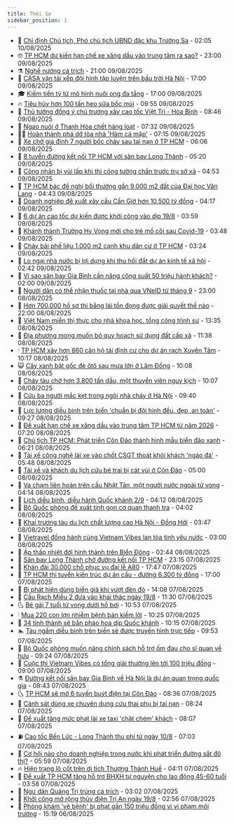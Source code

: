 ```yaml
---
title: Thời Sự
sidebar_position: 1
---
```


<!-- vnexpress-thoi-su:START -->
- 🦒 [Chỉ định Chủ tịch, Phó chủ tịch UBND đặc khu Trường Sa](https://vnexpress.net/chi-dinh-chu-tich-pho-chu-tich-ubnd-dac-khu-truong-sa-4924990.html) - 02:05 10/08/2025
- 🤓 [TP HCM dự kiến hạn chế xe xăng dầu vào trung tâm ra sao?](https://vnexpress.net/tp-hcm-du-kien-han-che-xe-xang-dau-vao-trung-tam-ra-sao-4924906.html) - 23:00 09/08/2025
- ⚗️ [Nghề nướng cá trích](https://vnexpress.net/nghe-nuong-ca-trich-4924871.html) - 21:00 09/08/2025
- 🌊 [CASA vận tải xếp đội hình tập luyện trên bầu trời Hà Nội](https://vnexpress.net/casa-van-tai-xep-doi-hinh-tap-luyen-tren-bau-troi-ha-noi-4924890.html) - 17:00 09/08/2025
- 🎓 [Kiếm tiền tỷ từ mô hình nuôi ong đa tầng](https://vnexpress.net/kiem-tien-ty-tu-mo-hinh-nuoi-ong-da-tang-4924813.html) - 17:00 09/08/2025
- 🔥 [Tiêu hủy hơn 100 tấn heo sữa bốc mùi](https://vnexpress.net/tieu-huy-hon-100-tan-heo-sua-boc-mui-4924845.html) - 09:55 09/08/2025
- 🦏 [Thủ tướng đồng ý chủ trương xây cao tốc Việt Trì - Hòa Bình](https://vnexpress.net/thu-tuong-dong-y-chu-truong-xay-cao-toc-viet-tri-hoa-binh-4924854.html) - 08:46 09/08/2025
- 👺 [Ngao nuôi ở Thanh Hóa chết hàng loạt](https://vnexpress.net/ngao-nuoi-o-thanh-hoa-chet-hang-loat-4924783.html) - 07:32 09/08/2025
- 🧑‍🏫 [Hoàn thành phá dỡ tòa nhà &#39;Hàm cá mập&#39;](https://vnexpress.net/hoan-thanh-pha-do-toa-nha-ham-ca-map-4924778.html) - 07:15 09/08/2025
- 🚦 [Xe chở gia đình 7 người bốc cháy sau tai nạn ở TP HCM](https://vnexpress.net/xe-cho-gia-dinh-7-nguoi-boc-chay-sau-tai-nan-o-tp-hcm-4924811.html) - 06:06 09/08/2025
- 🎉 [8 tuyến đường kết nối TP HCM với sân bay Long Thành](https://vnexpress.net/8-tuyen-duong-ket-noi-tp-hcm-voi-san-bay-long-thanh-4924487.html) - 05:20 09/08/2025
- 🦒 [Công nhân bị vùi lấp khi thi công tường chắn trước trụ sở xã](https://vnexpress.net/cong-nhan-bi-vui-lap-khi-thi-cong-tuong-chan-truoc-tru-so-xa-4924787.html) - 04:53 09/08/2025
- 🤗 [TP HCM bác đề nghị bồi thường gần 9.000 m2 đất của Đại học Văn Lang](https://vnexpress.net/tp-hcm-bac-de-nghi-boi-thuong-gan-9-000-m2-dat-cua-dai-hoc-van-lang-4924792.html) - 04:43 09/08/2025
- 💼 [Doanh nghiệp đề xuất xây cầu Cần Giờ hơn 10.500 tỷ đồng](https://vnexpress.net/doanh-nghiep-de-xuat-xay-cau-can-gio-hon-10-500-ty-dong-4924775.html) - 04:17 09/08/2025
- 🤩 [6 dự án cao tốc dự kiến được khởi công vào dịp 19/8](https://vnexpress.net/6-du-an-cao-toc-du-kien-duoc-khoi-cong-vao-dip-19-8-4924732.html) - 03:59 09/08/2025
- 🤡 [Khánh thành Trường Hy Vọng mới cho trẻ mồ côi sau Covid-19](https://vnexpress.net/khanh-thanh-truong-hy-vong-moi-cho-tre-mo-coi-sau-covid-19-4924692.html) - 03:48 09/08/2025
- 💯 [Cháy bãi phế liệu 1.000 m2 cạnh khu dân cư ở TP HCM](https://vnexpress.net/chay-bai-phe-lieu-1-000-m2-canh-khu-dan-cu-o-tp-hcm-4924745.html) - 03:24 09/08/2025
- 👺 [Lo ngại nhà nước bị lợi dụng khi thu hồi đất dự án kinh tế xã hội](https://vnexpress.net/lo-ngai-nha-nuoc-bi-loi-dung-khi-thu-hoi-dat-du-an-kinh-te-xa-hoi-4924484.html) - 02:42 09/08/2025
- 🌮 [Vì sao sân bay Gia Bình cần nâng công suất 50 triệu hành khách?](https://vnexpress.net/vi-sao-san-bay-gia-binh-can-nang-cong-suat-50-trieu-hanh-khach-4924438.html) - 02:00 09/08/2025
- 🥸 [Người dân có thể nhận thuốc tại nhà qua VNeID từ tháng 9](https://vnexpress.net/nguoi-dan-co-the-nhan-thuoc-tai-nha-qua-vneid-tu-thang-9-4924661.html) - 23:00 08/08/2025
- 🐻 [Hơn 700.000 hồ sơ thi bằng lái tồn đọng được giải quyết thế nào](https://vnexpress.net/hon-700-000-ho-so-thi-bang-lai-ton-dong-duoc-giai-quyet-the-nao-4924591.html) - 22:00 08/08/2025
- 👀 [Việt Nam miễn thị thực cho nhà khoa học, tổng công trình sư](https://vnexpress.net/viet-nam-mien-thi-thuc-cho-nha-khoa-hoc-tong-cong-trinh-su-4924648.html) - 13:35 08/08/2025
- 🤔 [Địa phương mong muốn bỏ quy hoạch sử dụng đất cấp xã](https://vnexpress.net/dia-phuong-mong-muon-bo-quy-hoach-su-dung-dat-cap-xa-4924434.html) - 11:38 08/08/2025
- 🕯 [TP HCM xây hơn 860 căn hộ tái định cư cho dự án rạch Xuyên Tâm](https://vnexpress.net/tp-hcm-xay-hon-860-can-ho-tai-dinh-cu-cho-du-an-rach-xuyen-tam-4924595.html) - 10:17 08/08/2025
- 😺 [Cây xanh bật gốc đè ôtô sau mưa lớn ở Lâm Đồng](https://vnexpress.net/cay-xanh-bat-goc-de-oto-sau-mua-lon-o-lam-dong-4924562.html) - 10:08 08/08/2025
- 🦆 [Cháy tàu chở hơn 3.800 tấn dầu, một thuyền viên nguy kịch](https://vnexpress.net/chay-tau-cho-hon-3-800-tan-dau-mot-thuyen-vien-nguy-kich-4924584.html) - 10:07 08/08/2025
- 🧰 [Cứu ba người mắc kẹt trong ngôi nhà cháy ở Hà Nội](https://vnexpress.net/cuu-ba-nguoi-mac-ket-trong-ngoi-nha-chay-o-ha-noi-4924515.html) - 09:40 08/08/2025
- 🦍 [Lực lượng diễu binh trên biển &#39;chuẩn bị đội hình đều, đẹp, an toàn&#39;](https://vnexpress.net/luc-luong-dieu-binh-tren-bien-chuan-bi-doi-hinh-deu-dep-an-toan-4924537.html) - 09:27 08/08/2025
- 🧰 [Đề xuất hạn chế xe xăng dầu vào trung tâm TP HCM từ năm 2026](https://vnexpress.net/de-xuat-han-che-xe-xang-dau-vao-trung-tam-tp-hcm-tu-nam-2026-4924483.html) - 07:20 08/08/2025
- 💃 [Chủ tịch TP HCM: Phát triển Côn Đảo thành hình mẫu biển đảo xanh](https://vnexpress.net/chu-tich-tp-hcm-phat-trien-con-dao-thanh-hinh-mau-bien-dao-xanh-4924448.html) - 06:21 08/08/2025
- 🧰 [Tài xế công nghệ lái xe vào chốt CSGT thoát khỏi khách &#39;ngáo đá&#39;](https://vnexpress.net/tai-xe-cong-nghe-lai-xe-vao-chot-csgt-thoat-khoi-khach-ngao-da-4924444.html) - 05:48 08/08/2025
- 🚀 [Tài xế và khách du lịch cứu bé trai bị cát vùi ở Côn Đảo](https://vnexpress.net/tai-xe-va-khach-du-lich-cuu-be-trai-bi-cat-vui-o-con-dao-4924382.html) - 05:00 08/08/2025
- 🎊 [Va chạm liên hoàn trên cầu Nhật Tân, một người nước ngoài tử vong](https://vnexpress.net/va-cham-lien-hoan-tren-cau-nhat-tan-mot-nguoi-nuoc-ngoai-tu-vong-4924304.html) - 04:14 08/08/2025
- 🤭 [Lịch diễu binh, diễu hành Quốc khánh 2/9](https://vnexpress.net/lich-dieu-binh-dieu-hanh-quoc-khanh-2-9-4924374.html) - 04:12 08/08/2025
- 🤗 [Bộ Quốc phòng đề xuất tinh gọn cơ quan thanh tra](https://vnexpress.net/bo-quoc-phong-de-xuat-tinh-gon-co-quan-thanh-tra-4924233.html) - 04:02 08/08/2025
- 🌈 [Khai trương tàu du lịch chất lượng cao Hà Nội - Đồng Hới](https://vnexpress.net/khai-truong-tau-du-lich-chat-luong-cao-ha-noi-dong-hoi-4924225.html) - 03:47 08/08/2025
- 🦣 [Vietravel đồng hành cùng Vietnam Vibes lan tỏa tình yêu nước](https://vnexpress.net/vietravel-dong-hanh-cung-vietnam-vibes-lan-toa-tinh-yeu-nuoc-4923996.html) - 03:00 08/08/2025
- 🎡 [Áp thấp nhiệt đới hình thành trên Biển Đông](https://vnexpress.net/ap-thap-nhiet-doi-hinh-thanh-tren-bien-dong-4924185.html) - 02:44 08/08/2025
- 🦏 [Sân bay Long Thành chờ đường kết nối TP HCM](https://vnexpress.net/san-bay-long-thanh-cho-duong-ket-noi-tp-hcm-4923971.html) - 23:15 07/08/2025
- 🎊 [Khán đài 30.000 chỗ phục vụ đại lễ A80](https://vnexpress.net/khan-dai-30-000-cho-phuc-vu-dai-le-a80-4924002.html) - 17:47 07/08/2025
- 🫶 [TP HCM thi tuyển kiến trúc dự án cầu - đường 6.300 tỷ đồng](https://vnexpress.net/tp-hcm-thi-tuyen-kien-truc-du-an-cau-duong-6-300-ty-dong-4924089.html) - 17:00 07/08/2025
- 🤔 [Bị phát hiện dùng biển giả khi vượt đèn đỏ](https://vnexpress.net/bi-phat-hien-dung-bien-gia-khi-vuot-den-do-4924078.html) - 14:08 07/08/2025
- 🤠 [Cầu Rạch Miễu 2 đưa vào khai thác ngày 19/8](https://vnexpress.net/cau-rach-mieu-2-dua-vao-khai-thac-ngay-19-8-4924048.html) - 11:30 07/08/2025
- 🌜 [Bé gái 7 tuổi tử vong dưới hồ bơi](https://vnexpress.net/be-gai-7-tuoi-tu-vong-duoi-ho-boi-4924038.html) - 10:53 07/08/2025
- 🕯 [Mua 220 con lợn nhiễm bệnh bán kiếm lời](https://vnexpress.net/mua-220-con-lon-nhiem-benh-ban-kiem-loi-4924031.html) - 10:25 07/08/2025
- 🤔 [34 tỉnh thành sẽ bắn pháo hoa dịp Quốc khánh](https://vnexpress.net/34-tinh-thanh-se-ban-phao-hoa-dip-quoc-khanh-4924029.html) - 10:15 07/08/2025
- 🏊 [Tàu ngầm diễu binh trên biển sẽ được truyền hình trực tiếp](https://vnexpress.net/tau-ngam-dieu-binh-tren-bien-se-duoc-truyen-hinh-truc-tiep-4924007.html) - 09:53 07/08/2025
- 🌮 [Bộ Quốc phòng muốn nâng chính sách hỗ trợ ốm đau cho sĩ quan về hưu](https://vnexpress.net/bo-quoc-phong-muon-nang-chinh-sach-ho-tro-om-dau-cho-si-quan-ve-huu-4923965.html) - 09:24 07/08/2025
- 🫣 [Cuộc thi Vietnam Vibes có tổng giải thưởng lên tới 100 triệu đồng](https://vnexpress.net/cuoc-thi-vietnam-vibes-co-tong-giai-thuong-len-toi-100-trieu-dong-4923480.html) - 09:00 07/08/2025
- ⚗️ [Đường kết nối sân bay Gia Bình về Hà Nội là dự án quan trọng quốc gia](https://vnexpress.net/duong-ket-noi-san-bay-gia-binh-ve-ha-noi-la-du-an-quan-trong-quoc-gia-4923901.html) - 08:43 07/08/2025
- 🌜 [TP HCM sẽ mở 6 tuyến buýt điện tại Côn Đảo](https://vnexpress.net/tp-hcm-se-mo-6-tuyen-buyt-dien-tai-con-dao-4923962.html) - 08:36 07/08/2025
- 🌁 [Cảnh sát dùng xe chuyên dụng cứu thai phụ bị tai nạn](https://vnexpress.net/canh-sat-dung-xe-chuyen-dung-cuu-thai-phu-bi-tai-nan-4923888.html) - 08:24 07/08/2025
- 🐲 [Đề xuất tăng mức phạt lái xe taxi &#39;chặt chém&#39; khách](https://vnexpress.net/de-xuat-tang-muc-phat-lai-xe-taxi-chat-chem-khach-4923864.html) - 08:07 07/08/2025
- ⛽️ [Cao tốc Bến Lức - Long Thành thu phí từ ngày 10/8](https://vnexpress.net/cao-toc-ben-luc-long-thanh-thu-phi-tu-ngay-10-8-4923900.html) - 07:03 07/08/2025
- 🗽 [Cơ hội nào cho doanh nghiệp trong nước khi phát triển đường sắt đô thị?](https://vnexpress.net/co-hoi-nao-cho-doanh-nghiep-trong-nuoc-khi-phat-trien-duong-sat-do-thi-4922384.html) - 05:59 07/08/2025
- 🔥 [Hiện trạng lô cốt trên di tích Thượng Thành Huế](https://vnexpress.net/hien-trang-lo-cot-tren-di-tich-thuong-thanh-hue-4923668.html) - 04:11 07/08/2025
- 💯 [Đề xuất TP HCM tăng hỗ trợ BHXH tự nguyện cho lao động 45-60 tuổi](https://vnexpress.net/de-xuat-tp-hcm-tang-ho-tro-bhxh-tu-nguyen-cho-lao-dong-45-60-tuoi-4923812.html) - 03:58 07/08/2025
- 🦆 [Ngư dân Quảng Trị trúng cá trích](https://vnexpress.net/ngu-dan-quang-tri-trung-ca-trich-4923678.html) - 03:02 07/08/2025
- 🫣 [Khởi công mở rộng thủy điện Trị An ngày 19/8](https://vnexpress.net/khoi-cong-mo-rong-thuy-dien-tri-an-ngay-19-8-4923762.html) - 02:56 07/08/2025
- 🤡 [Phòng khám &#39;vẽ bệnh&#39; bị phạt gần 150 triệu đồng vì vi phạm môi trường](https://vnexpress.net/phong-kham-ve-benh-bi-phat-gan-150-trieu-dong-vi-vi-pham-moi-truong-4923620.html) - 15:19 06/08/2025<!-- vnexpress-thoi-su:END -->